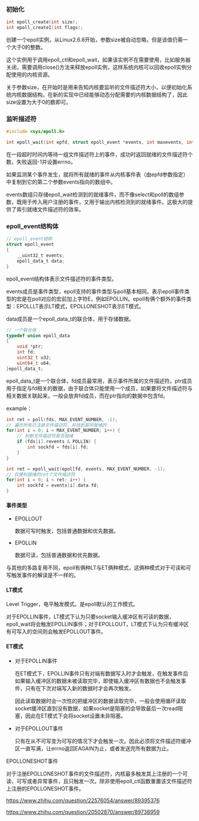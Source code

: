### 初始化

```c
int epoll_create(int size);
int epoll_create1(int flags);
```

创建一个epoll实例，从Linux2.6.8开始，参数size被自动忽略，但是该值仍需一个大于0的整数。

这个实例用于调用epoll_ctl和epoll_wait，如果该实例不在需要使用，比如服务器关闭，需要调用close()方法来释放epoll实例，这样系统内核可以回收epoll实例分配使用的内核资源。

关于参数size，在开始时是用来告知内核要监听的文件描述符大小，以便初始化系统内核数据结构。在新的实现中已经能够动态分配需要的内核数据结构了，因此size设置为大于0的数即可。





### 监听描述符

```c
#include <sys/epoll.h>

int epoll_wait(int epfd, struct epoll_event *events, int maxevents, int timeout);
```

在一段超时时间内等待一组文件描述符上的事件，成功时返回就绪的文件描述符个数，失败返回-1并设置errno。

如果监测某个事件发生，就将所有就绪的事件从内核事件表（由epfd参数指定）中复制到它的第二个参数events指向的数组中。

events数组只存储epoll_wait检测到的就绪事件，而不像select和poll的数组参数，既用于传入用户注册的事件，又用于输出内核检测到的就绪事件。这极大的提供了索引就绪文件描述符的效率。





### epoll_event结构体

```c
// epoll_event结构
struct epoll_event
{
    __uint32_t events;	
    epoll_data_t data;
}
```

epoll_event结构体表示文件描述符的事件类型。

events成员是事件类型，epoll支持的事件类型与poll基本相同。表示epoll事件类型的宏是在poll对应的宏前加上字符E，例如EPOLLIN。epoll有俩个额外的事件类型：EPOLLLT表示LT模式，EPOLLONESHOT表示ET模式。

data成员是一个epoll_data_t的联合体，用于存储数据。



```c
// 一个联合体
typedef union epoll_data
{
	void *ptr;
	int fd;
	uint32_t u32;
	uint64_t u64;
}epoll_data_t;
```

epoll_data_t是一个联合体，fd成员最常用，表示事件所属的文件描述符。ptr成员用于指定与fd相关的数据，由于联合体只能使用一个成员，如果要将文件描述符与相关数据关联起来，一般会放弃fd成员，而在ptr指向的数据中包含fd。



example：

```c
int ret = poll(fds, MAX_EVENT_NUMBER, -1);
// 遍历所有已注册文件描述符，并找到其中就绪的
for(int i = 0; i < MAX_EVENT_NUMBER; i++) {
    // 判断文件描述符是否就绪
    if (fds[i].revents & POLLIN) {
        int sockfd = fds[i].fd;
    }
}

int ret = epoll_wait(epollfd, events, MAX_EVENT_NUMBER, -1);
// 仅便利就绪的ret个文件描述符
for(int i = 0; i < ret; i++) {
    int sockfd = events[i].data.fd;
}
```

#### 事件类型

- EPOLLOUT

  数据可写时触发，包括普通数据和优先数据。

- EPOLLIN

  数据可读，包括普通数据和优先数据。

与其他的多路复用不同，epoll有俩种LT与ET俩种模式，这俩种模式对于可读和可写触发事件的解读是不一样的。





#### LT模式

Level Trigger，电平触发模式。是epoll默认的工作模式。

对于EPOLLIN事件，LT模式下认为只要socket输入缓冲区有可读的数据，epoll_wait将会触发EPOLLIN事件；对于EPOLLOUT，LT模式下认为只有缓冲区有可写入的空间则会触发EPOLLOUT事件。



#### ET模式

- 对于EPOLLIN事件

  在ET模式下，EPOLLIN事件只有对端有数据写入时才会触发，在触发事件后如果输入缓冲区的数据未被读取完毕，即使输入缓冲区有数据也不会触发事件，只有在下次对端写入新的数据时才会再次触发。

  因此读取数据时会一次性的把缓冲区的数据读取完毕，一般会使用循环读取socket缓冲区直到没有数据，如果socket是阻塞的会导致最后一次read阻塞，因此在ET模式下会将socket设置未非阻塞。

- 对于EPOLLOUT事件

  只有在从不可写变为可写的情况下才会触发一次。因此必须将文件描述符缓冲区一直写满，让errno返回EAGAIN为止，或者发送完所有数据为止。





EPOLLONESHOT事件

对于注册EPOLLONESHOT事件的文件描述符，内核最多触发其上注册的一个可读、可写或者异常事件，且只触发一次。除非使用epoll_ctl函数重置该文件描述符上注册的EPOLLONESHOT事件。

















https://www.zhihu.com/question/22576054/answer/89395376

https://www.zhihu.com/question/20502870/answer/89738959